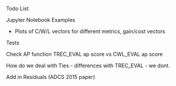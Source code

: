 Todo List

Jupyter Notebook Examples
  - Plots of C/W/L vectors for different metrics, gain/cost vectors

Tests

Check AP function
TREC_EVAL ap score vs CWL_EVAL ap score

How do we deal with Ties - differences with TREC_EVAL - we dont.

Add in Residuals (ADCS 2015 paper)
